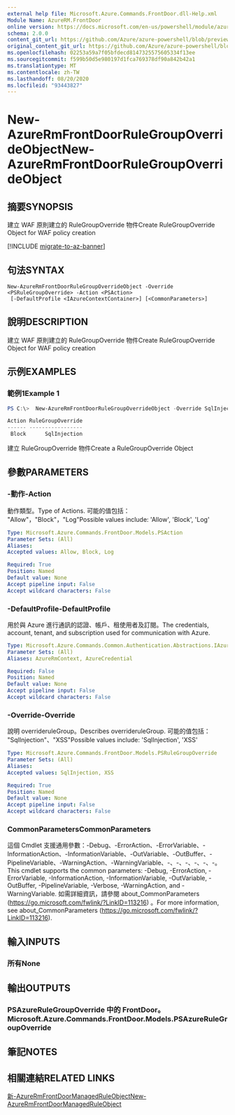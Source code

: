 ```yaml
---
external help file: Microsoft.Azure.Commands.FrontDoor.dll-Help.xml
Module Name: AzureRM.FrontDoor
online version: https://docs.microsoft.com/en-us/powershell/module/azurerm.frontdoor/new-azurermfrontdoorrulegroupoverrideobject
schema: 2.0.0
content_git_url: https://github.com/Azure/azure-powershell/blob/preview/src/ResourceManager/FrontDoor/Commands.FrontDoor/help/New-AzureRmFrontDoorRuleGroupOverrideObject.md
original_content_git_url: https://github.com/Azure/azure-powershell/blob/preview/src/ResourceManager/FrontDoor/Commands.FrontDoor/help/New-AzureRmFrontDoorRuleGroupOverrideObject.md
ms.openlocfilehash: 02253a59a7f05bfdecd8147325575605334f13ee
ms.sourcegitcommit: f599b50d5e980197d1fca769378df90a842b42a1
ms.translationtype: MT
ms.contentlocale: zh-TW
ms.lasthandoff: 08/20/2020
ms.locfileid: "93443827"
---
```

# <span data-ttu-id="c8f22-101">New-AzureRmFrontDoorRuleGroupOverrideObject</span><span class="sxs-lookup"><span data-stu-id="c8f22-101">New-AzureRmFrontDoorRuleGroupOverrideObject</span></span>

## <span data-ttu-id="c8f22-102">摘要</span><span class="sxs-lookup"><span data-stu-id="c8f22-102">SYNOPSIS</span></span>
<span data-ttu-id="c8f22-103">建立 WAF 原則建立的 RuleGroupOverride 物件</span><span class="sxs-lookup"><span data-stu-id="c8f22-103">Create RuleGroupOverride Object for WAF policy creation</span></span>

[!INCLUDE [migrate-to-az-banner](../../includes/migrate-to-az-banner.md)]

## <span data-ttu-id="c8f22-104">句法</span><span class="sxs-lookup"><span data-stu-id="c8f22-104">SYNTAX</span></span>

```
New-AzureRmFrontDoorRuleGroupOverrideObject -Override <PSRuleGroupOverride> -Action <PSAction>
 [-DefaultProfile <IAzureContextContainer>] [<CommonParameters>]
```

## <span data-ttu-id="c8f22-105">說明</span><span class="sxs-lookup"><span data-stu-id="c8f22-105">DESCRIPTION</span></span>
<span data-ttu-id="c8f22-106">建立 WAF 原則建立的 RuleGroupOverride 物件</span><span class="sxs-lookup"><span data-stu-id="c8f22-106">Create RuleGroupOverride Object for WAF policy creation</span></span>

## <span data-ttu-id="c8f22-107">示例</span><span class="sxs-lookup"><span data-stu-id="c8f22-107">EXAMPLES</span></span>

### <span data-ttu-id="c8f22-108">範例1</span><span class="sxs-lookup"><span data-stu-id="c8f22-108">Example 1</span></span>
```powershell
PS C:\>  New-AzureRmFrontDoorRuleGroupOverrideObject -Override SqlInjection -Action Block

Action RuleGroupOverride
------ -----------------
 Block      SqlInjection
```

<span data-ttu-id="c8f22-109">建立 RuleGroupOverride 物件</span><span class="sxs-lookup"><span data-stu-id="c8f22-109">Create a RuleGroupOverride Object</span></span>

## <span data-ttu-id="c8f22-110">參數</span><span class="sxs-lookup"><span data-stu-id="c8f22-110">PARAMETERS</span></span>

### <span data-ttu-id="c8f22-111">-動作</span><span class="sxs-lookup"><span data-stu-id="c8f22-111">-Action</span></span>
<span data-ttu-id="c8f22-112">動作類型。</span><span class="sxs-lookup"><span data-stu-id="c8f22-112">Type of Actions.</span></span>
<span data-ttu-id="c8f22-113">可能的值包括： "Allow"，"Block"，"Log"</span><span class="sxs-lookup"><span data-stu-id="c8f22-113">Possible values include: 'Allow', 'Block', 'Log'</span></span>

```yaml
Type: Microsoft.Azure.Commands.FrontDoor.Models.PSAction
Parameter Sets: (All)
Aliases:
Accepted values: Allow, Block, Log

Required: True
Position: Named
Default value: None
Accept pipeline input: False
Accept wildcard characters: False
```

### <span data-ttu-id="c8f22-114">-DefaultProfile</span><span class="sxs-lookup"><span data-stu-id="c8f22-114">-DefaultProfile</span></span>
<span data-ttu-id="c8f22-115">用於與 Azure 進行通訊的認證、帳戶、租使用者及訂閱。</span><span class="sxs-lookup"><span data-stu-id="c8f22-115">The credentials, account, tenant, and subscription used for communication with Azure.</span></span>

```yaml
Type: Microsoft.Azure.Commands.Common.Authentication.Abstractions.IAzureContextContainer
Parameter Sets: (All)
Aliases: AzureRmContext, AzureCredential

Required: False
Position: Named
Default value: None
Accept pipeline input: False
Accept wildcard characters: False
```

### <span data-ttu-id="c8f22-116">-Override</span><span class="sxs-lookup"><span data-stu-id="c8f22-116">-Override</span></span>
<span data-ttu-id="c8f22-117">說明 overrideruleGroup。</span><span class="sxs-lookup"><span data-stu-id="c8f22-117">Describes overrideruleGroup.</span></span>
<span data-ttu-id="c8f22-118">可能的值包括： "SqlInjection"、"XSS"</span><span class="sxs-lookup"><span data-stu-id="c8f22-118">Possible values include: 'SqlInjection', 'XSS'</span></span>

```yaml
Type: Microsoft.Azure.Commands.FrontDoor.Models.PSRuleGroupOverride
Parameter Sets: (All)
Aliases:
Accepted values: SqlInjection, XSS

Required: True
Position: Named
Default value: None
Accept pipeline input: False
Accept wildcard characters: False
```

### <span data-ttu-id="c8f22-119">CommonParameters</span><span class="sxs-lookup"><span data-stu-id="c8f22-119">CommonParameters</span></span>
<span data-ttu-id="c8f22-120">這個 Cmdlet 支援通用參數：-Debug、-ErrorAction、-ErrorVariable、-InformationAction、-InformationVariable、-OutVariable、-OutBuffer、-PipelineVariable、-WarningAction、-WarningVariable、-、-、-、-、-、-。</span><span class="sxs-lookup"><span data-stu-id="c8f22-120">This cmdlet supports the common parameters: -Debug, -ErrorAction, -ErrorVariable, -InformationAction, -InformationVariable, -OutVariable, -OutBuffer, -PipelineVariable, -Verbose, -WarningAction, and -WarningVariable.</span></span> <span data-ttu-id="c8f22-121">如需詳細資訊，請參閱 about_CommonParameters (https://go.microsoft.com/fwlink/?LinkID=113216) 。</span><span class="sxs-lookup"><span data-stu-id="c8f22-121">For more information, see about_CommonParameters (https://go.microsoft.com/fwlink/?LinkID=113216).</span></span>

## <span data-ttu-id="c8f22-122">輸入</span><span class="sxs-lookup"><span data-stu-id="c8f22-122">INPUTS</span></span>

### <span data-ttu-id="c8f22-123">所有</span><span class="sxs-lookup"><span data-stu-id="c8f22-123">None</span></span>

## <span data-ttu-id="c8f22-124">輸出</span><span class="sxs-lookup"><span data-stu-id="c8f22-124">OUTPUTS</span></span>

### <span data-ttu-id="c8f22-125">PSAzureRuleGroupOverride 中的 FrontDoor。</span><span class="sxs-lookup"><span data-stu-id="c8f22-125">Microsoft.Azure.Commands.FrontDoor.Models.PSAzureRuleGroupOverride</span></span>

## <span data-ttu-id="c8f22-126">筆記</span><span class="sxs-lookup"><span data-stu-id="c8f22-126">NOTES</span></span>

## <span data-ttu-id="c8f22-127">相關連結</span><span class="sxs-lookup"><span data-stu-id="c8f22-127">RELATED LINKS</span></span>

[<span data-ttu-id="c8f22-128">新-AzureRmFrontDoorManagedRuleObject</span><span class="sxs-lookup"><span data-stu-id="c8f22-128">New-AzureRmFrontDoorManagedRuleObject</span></span>](./New-AzureRmFrontDoorManagedRuleObject.md)
